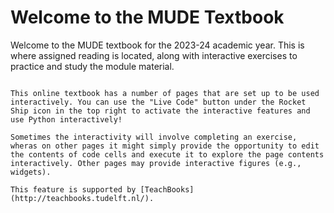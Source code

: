 # Welcome to the MUDE Textbook

Welcome to the MUDE textbook for the 2023-24 academic year. This is where assigned reading is located, along with interactive exercises to practice and study the module material.

````{admonition} Interactive Pages---Use Python in your Browser!
    
This online textbook has a number of pages that are set up to be used interactively. You can use the "Live Code" button under the Rocket Ship icon in the top right to activate the interactive features and use Python interactively!

Sometimes the interactivity will involve completing an exercise, wheras on other pages it might simply provide the opportunity to edit the contents of code cells and execute it to explore the page contents interactively. Other pages may provide interactive figures (e.g., widgets).

This feature is supported by [TeachBooks](http://teachbooks.tudelft.nl/).

````